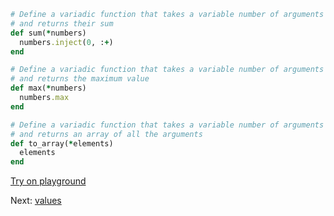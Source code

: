 ```rb
# Define a variadic function that takes a variable number of arguments
# and returns their sum
def sum(*numbers)
  numbers.inject(0, :+)
end

# Define a variadic function that takes a variable number of arguments
# and returns the maximum value
def max(*numbers)
  numbers.max
end

# Define a variadic function that takes a variable number of arguments
# and returns an array of all the arguments
def to_array(*elements)
  elements
end
```

[Try on playground](https://onecompiler.com/ruby/3yh7dhbz9)

Next: [values](/2022/11/01/strings-and-runes.html)
